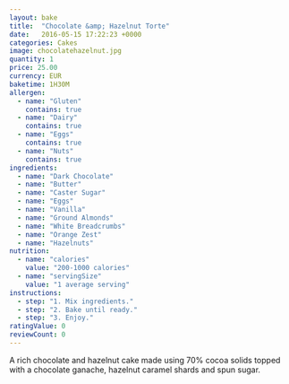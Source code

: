 ```yaml
---
layout: bake
title:  "Chocolate &amp; Hazelnut Torte"
date:   2016-05-15 17:22:23 +0000
categories: Cakes
image: chocolatehazelnut.jpg
quantity: 1
price: 25.00
currency: EUR
baketime: 1H30M
allergen:
  - name: "Gluten"
    contains: true
  - name: "Dairy"
    contains: true
  - name: "Eggs"
    contains: true
  - name: "Nuts"
    contains: true
ingredients:
  - name: "Dark Chocolate"
  - name: "Butter"
  - name: "Caster Sugar"
  - name: "Eggs"
  - name: "Vanilla"
  - name: "Ground Almonds"
  - name: "White Breadcrumbs"
  - name: "Orange Zest"
  - name: "Hazelnuts"
nutrition:
  - name: "calories"
    value: "200-1000 calories"
  - name: "servingSize"
    value: "1 average serving"
instructions:
  - step: "1. Mix ingredients."
  - step: "2. Bake until ready."
  - step: "3. Enjoy."
ratingValue: 0
reviewCount: 0
---
```

A rich chocolate and hazelnut cake made using 70% cocoa solids topped with a chocolate ganache, hazelnut caramel shards and spun sugar.

